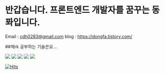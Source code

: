# 반갑습니다. 프론트엔드 개발자를 꿈꾸는 동퐈입니다.

Email : cdh0283@gmail.com
blog : <https://dongfa.tistory.com/>


##제rk 공부하는 기술은요...


<img src="https://img.shields.io/badge/html5-%23E34F26.svg?&style=for-the-badge&logo=html5&logoColor=white" /> <img src="https://img.shields.io/badge/css3-%231572B6.svg?&style=for-the-badge&logo=css3&logoColor=white" /> <img src="https://img.shields.io/badge/javascript-%23F7DF1E.svg?&style=for-the-badge&logo=javascript&logoColor=black" /> <img src="https://img.shields.io/badge/typescript-%233178C6.svg?&style=for-the-badge&logo=typescript&logoColor=white" /> <img src="https://img.shields.io/badge/react-%2361DAFB.svg?&style=for-the-badge&logo=react&logoColor=black" />


<!-- 방문자 확인 -->
[![Hits](https://hits.seeyoufarm.com/api/count/incr/badge.svg?url=https%3A%2F%2Fgithub.com%2Fdong-fa%2Fhit-counter&count_bg=%233E6F18&title_bg=%23555555&icon=angellist.svg&icon_color=%23E2E2E2&title=hits&edge_flat=false)](https://hits.seeyoufarm.com)

<!-- 주석 복사용 -->
